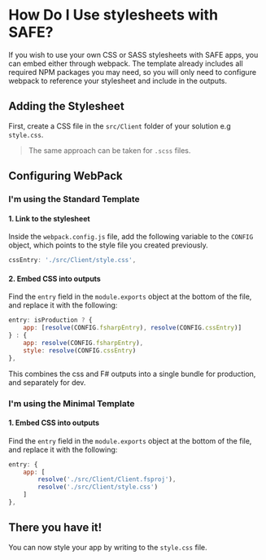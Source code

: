 # How Do I Use stylesheets with SAFE?
If you wish to use your own CSS or SASS stylesheets with SAFE apps, you can embed either through webpack. The template already includes all required NPM packages you may need, so you will only need to configure webpack to reference your stylesheet and include in the outputs.

## Adding the Stylesheet
First, create a CSS file in the `src/Client` folder of your solution e.g `style.css`.

> The same approach can be taken for `.scss` files.

## Configuring WebPack

### I'm using the Standard Template
#### 1. Link to the stylesheet

Inside the `webpack.config.js` file, add the following variable to the `CONFIG` object, which points to the style file you created previously.
```javascript
cssEntry: './src/Client/style.css',
```

#### 2. Embed CSS into outputs
 Find the `entry` field in the  `module.exports` object at the bottom of the file, and replace it with the following:
```javascript
entry: isProduction ? {
    app: [resolve(CONFIG.fsharpEntry), resolve(CONFIG.cssEntry)]
} : {
    app: resolve(CONFIG.fsharpEntry),
    style: resolve(CONFIG.cssEntry)
},
```

This combines the css and F# outputs into a single bundle for production, and separately for dev.

### I'm using the Minimal Template
#### 1. Embed CSS into outputs
Find the `entry` field in the  `module.exports` object at the bottom of the file, and replace it with the following:
```javascript
entry: {
    app: [
        resolve('./src/Client/Client.fsproj'),
        resolve('./src/Client/style.css')
    ]
},
```

## There you have it!
You can now style your app by writing to the `style.css` file.
